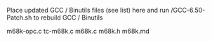 Place updated GCC / Binutils files (see list) here and run /GCC-6.50-Patch.sh to rebuild GCC / Binutils

m68k-opc.c
tc-m68k.c 
m68k.c
m68k.h
m68k.md

